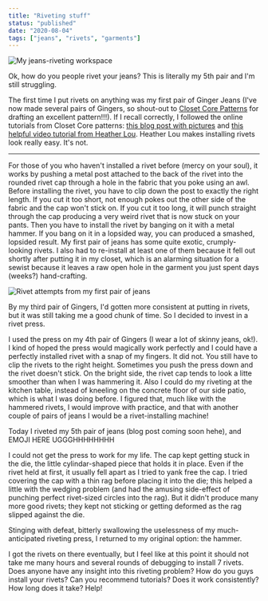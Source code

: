 ```yaml
---
title: "Riveting stuff"
status: "published"
date: "2020-08-04"
tags: ["jeans", "rivets", "garments"]
---
```


![My jeans-riveting workspace](../images/rivets/cover.jpg)

Ok, how do you people rivet your jeans? This is literally my 5th pair and I'm still struggling. 

The first time I put rivets on anything was my first pair of Ginger Jeans (I've now made several pairs of Gingers, so shout-out to [Closet Core Patterns](https://www.closetcorepatterns.com/) for drafting an excellent pattern!!!).
If I recall correctly, I followed the online tutorials from Closet Core patterns: [this blog post with pictures](https://www.closetcorepatterns.com/ginger-sewalong-pt-14-installing-denim-rivets-buttons/) and [this helpful video tutorial from Heather Lou](use://www.youtube.com/watch?v=F8xL1q1wvUE).
Heather Lou makes installing rivets look really easy.
It's not. 

<hr endexcerpt="true"/>

For those of you who haven't installed a rivet before (mercy on your soul), it works by pushing a metal post attached to the back of the rivet into the rounded rivet cap through a hole in the fabric that you poke using an awl. 
Before installing the rivet, you have to clip down the post to exactly the right length.
If you cut it too short, not enough pokes out the other side of the fabric and the cap won't stick on.
If you cut it too long, it will punch straight through the cap producing a very weird rivet that is now stuck on your pants.
Then you have to install the rivet by banging on it with a metal hammer.
If you bang on it in a lopsided way, you can produced a smashed, lopsided result.
My first pair of jeans has some quite exotic, crumply-looking rivets.
I also had to re-install at least one of them because it fell out shortly after putting it in my closet, which is an alarming situation for a sewist because it leaves a raw open hole in the garment you just spent days (weeks?) hand-crafting.

![Rivet attempts from my first pair of jeans](../images/rivets/cover.jpg)

By my third pair of Gingers, I'd gotten more consistent at putting in rivets, but it was still taking me a good chunk of time. 
So I decided to invest in a rivet press.

I used the press on my 4th pair of Gingers (I wear a lot of skinny jeans, ok!). 
I kind of hoped the press would magically work perfectly and I could have a perfectly installed rivet with a snap of my fingers. 
It did not.
You still have to clip the rivets to the right height.
Sometimes you push the press down and the rivet doesn't stick. 
On the bright side, the rivet cap tends to look a litte smoother than when I was hammering it.
Also I could do my riveting at the kitchen table, instead of kneeling on the concrete floor of our side patio, which is what I was doing before. 
I figured that, much like with the hammered rivets, I would improve with practice, and that with another couple of pairs of jeans I would be a rivet-installing machine! 

Today I riveted my 5th pair of jeans (blog post coming soon hehe), and EMOJI HERE UGGGHHHHHHHH

I could not get the press to work for my life.
The cap kept getting stuck in the die, the little cylindar-shaped piece that holds it in place. 
Even if the rivet held at first, it usually fell apart as I tried to yank free the cap.
I tried covering the cap with a thin rag before placing it into the die; this helped a little with the wedging problem (and had the amusing side-effect of punching perfect rivet-sized circles into the rag). 
But it didn't produce many more good rivets; they kept not sticking or getting deformed as the rag slipped against the die.

Stinging with defeat, bitterly swallowing the uselessness of my much-anticipated riveting press, I returned to my original option: the hammer. 

I got the rivets on there eventually, but I feel like at this point it should not take me many hours and several rounds of debugging to install 7 rivets.
Does anyone have any insight into this riveting problem? 
How do you guys install your rivets? 
Can you recommend tutorials?
Does it work consistently?
How long does it take? 
Help! 

